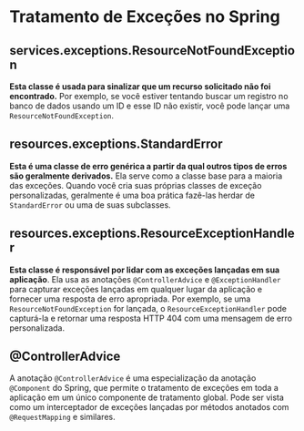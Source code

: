 # Tratamento de Exceções no Spring

## services.exceptions.ResourceNotFoundException

**Esta classe é usada para sinalizar que um recurso solicitado não foi encontrado.** Por exemplo,
se você estiver tentando buscar um registro no banco de dados usando um ID e esse ID não existir,
você pode lançar uma `ResourceNotFoundException`.

## resources.exceptions.StandardError

**Esta é uma classe de erro genérica a partir da qual outros tipos de erros são geralmente derivados.** 
Ela serve como a classe base para a maioria das exceções. Quando você cria suas próprias classes de exceção personalizadas,
geralmente é uma boa prática fazê-las herdar de `StandardError` ou uma de suas subclasses.

## resources.exceptions.ResourceExceptionHandler

**Esta classe é responsável por lidar com as exceções lançadas em sua aplicação**.
Ela usa as anotações `@ControllerAdvice` e `@ExceptionHandler` para capturar exceções lançadas em qualquer lugar da aplicação e fornecer uma resposta de erro apropriada.
Por exemplo, se uma `ResourceNotFoundException` for lançada, o `ResourceExceptionHandler` pode capturá-la e retornar uma resposta HTTP 404 com uma mensagem de erro personalizada.

## @ControllerAdvice

A anotação `@ControllerAdvice` é uma especialização da anotação `@Component` do Spring,
que permite o tratamento de exceções em toda a aplicação em um único componente de tratamento global.
Pode ser vista como um interceptador de exceções lançadas por métodos anotados com `@RequestMapping` e similares.